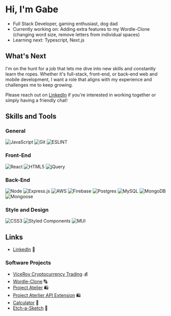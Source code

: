# Hi, I'm Gabe

- Full Stack Developer, gaming enthusiast, dog dad
- Currently working on: Adding extra features to my Wordle-Clone (changing word size, remove letters from individual spaces)
- Learning next: Typescript, Next.js

## What's Next
I'm on the hunt for a job that lets me dive into new skills and constantly learn the ropes. Whether it's full-stack, front-end, or back-end web and mobile development, I want a role that aligns with my experience and challenges me to keep growing.

Please reach out on [LinkedIn](https://www.linkedin.com/in/gabrieljimenez-ny/) if you're interested in working together or simply having a friendly chat!

## Skills and Tools

### General
![JavaScript](https://img.shields.io/badge/JavaScript-323330?style=for-the-badge&logo=javascript&logoColor=F7DF1E)
![Git](https://img.shields.io/badge/GIT-E44C30?style=for-the-badge&logo=git&logoColor=white)
![ESLINT](https://img.shields.io/badge/eslint-3A33D1?style=for-the-badge&logo=eslint&logoColor=white)

### Front-End
![React](https://img.shields.io/badge/react-%2320232a.svg?style=for-the-badge&logo=react&logoColor=%2361DAFB)
![HTML5](https://img.shields.io/badge/html5-%23E34F26.svg?style=for-the-badge&logo=html5&logoColor=white)
![jQuery](https://img.shields.io/badge/jquery-%230769AD.svg?style=for-the-badge&logo=jquery&logoColor=white)

### Back-End
![Node](https://img.shields.io/badge/node.js-339933?style=for-the-badge&logo=nodedotjs&logoColor=white)
![Express.js](https://img.shields.io/badge/express.js-%23404d59.svg?style=for-the-badge&logo=express&logoColor=%2361DAFB)
![AWS](https://img.shields.io/badge/AWS-%23FF9900.svg?style=for-the-badge&logo=amazon-aws&logoColor=white)
![Firebase](https://img.shields.io/badge/firebase-%23039BE5.svg?style=for-the-badge&logo=firebase)
![Postgres](https://img.shields.io/badge/postgres-%23316192.svg?style=for-the-badge&logo=postgresql&logoColor=white)
![MySQL](https://img.shields.io/badge/mysql-%2300f.svg?style=for-the-badge&logo=mysql&logoColor=white)
![MongoDB](https://img.shields.io/badge/MongoDB-%234ea94b.svg?style=for-the-badge&logo=mongodb&logoColor=white)
![Mongoose](https://img.shields.io/badge/mongoose-880000?style=for-the-badge)

### Style and Design
![CSS3](https://img.shields.io/badge/css3-%231572B6.svg?style=for-the-badge&logo=css3&logoColor=white)
![Styled Components](https://img.shields.io/badge/styled--components-DB7093?style=for-the-badge&logo=styled-components&logoColor=white)
![MUI](https://img.shields.io/badge/MUI-%230081CB.svg?style=for-the-badge&logo=mui&logoColor=white)

## Links
- [LinkedIn](https://www.linkedin.com/in/gabrieljimenez-ny/) 💼 

### Software Projects
- [ViceRoy Cryptocurrency Trading](https://github.com/BleachedBlueOcean/ViceRoy) 💰	
- [Wordle-Clone](https://github.com/G4be34/Wordle-Clone) 🔠	
- [Project Atelier](https://github.com/Pasteque-Performers/pp-atelier) 🛍️
- [Project Aterlier API Extension](https://github.com/hype-hams/gabe-qa) 🛍️
- [Calculator](https://github.com/G4be34/calculator) 📱
- [Etch-a-Sketch](https://github.com/G4be34/Etch-a-sketch) 🎨
